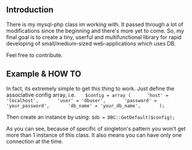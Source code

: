 Introduction
-------------------
There is my mysql-php class im working with. It passed through a lot of modifications since the beginning and there's more yet to come.
So, my final goal is to create a tiny, userful and multifunctional library for rapid developing of small/medium-sized web-applications which uses DB. 

Feel free to contribute.

Example & HOW TO
-------------------
In fact, its extremely simple to get this thing to work.
Just define the associative config array, i.e.
`    $config = array (     
           'host' = 'localhost',      
           'user' = 'dbuser',      
           'password' = 'your_password',      
           'db_name' = 'your_db_name',      
     );    `

Then create an instance by using:
`$db = DBC::GetDefault($config);`

As you can see, because of specific of singleton's pattern you won't get more than 1 instance of this class. It also means you can have only one connection at the time.